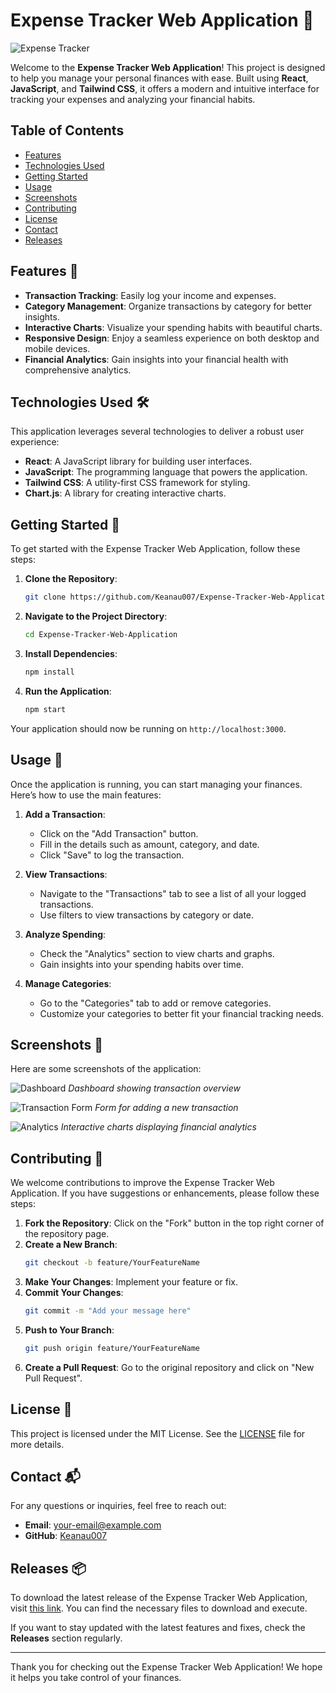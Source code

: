 # Expense Tracker Web Application 🧾

![Expense Tracker](https://img.shields.io/badge/Download%20Latest%20Release-Click%20Here-brightgreen?style=flat-square&logo=github)

Welcome to the **Expense Tracker Web Application**! This project is designed to help you manage your personal finances with ease. Built using **React**, **JavaScript**, and **Tailwind CSS**, it offers a modern and intuitive interface for tracking your expenses and analyzing your financial habits.

## Table of Contents

- [Features](#features)
- [Technologies Used](#technologies-used)
- [Getting Started](#getting-started)
- [Usage](#usage)
- [Screenshots](#screenshots)
- [Contributing](#contributing)
- [License](#license)
- [Contact](#contact)
- [Releases](#releases)

## Features 🌟

- **Transaction Tracking**: Easily log your income and expenses.
- **Category Management**: Organize transactions by category for better insights.
- **Interactive Charts**: Visualize your spending habits with beautiful charts.
- **Responsive Design**: Enjoy a seamless experience on both desktop and mobile devices.
- **Financial Analytics**: Gain insights into your financial health with comprehensive analytics.

## Technologies Used 🛠️

This application leverages several technologies to deliver a robust user experience:

- **React**: A JavaScript library for building user interfaces.
- **JavaScript**: The programming language that powers the application.
- **Tailwind CSS**: A utility-first CSS framework for styling.
- **Chart.js**: A library for creating interactive charts.

## Getting Started 🚀

To get started with the Expense Tracker Web Application, follow these steps:

1. **Clone the Repository**:
   ```bash
   git clone https://github.com/Keanau007/Expense-Tracker-Web-Application.git
   ```

2. **Navigate to the Project Directory**:
   ```bash
   cd Expense-Tracker-Web-Application
   ```

3. **Install Dependencies**:
   ```bash
   npm install
   ```

4. **Run the Application**:
   ```bash
   npm start
   ```

Your application should now be running on `http://localhost:3000`.

## Usage 💼

Once the application is running, you can start managing your finances. Here’s how to use the main features:

1. **Add a Transaction**:
   - Click on the "Add Transaction" button.
   - Fill in the details such as amount, category, and date.
   - Click "Save" to log the transaction.

2. **View Transactions**:
   - Navigate to the "Transactions" tab to see a list of all your logged transactions.
   - Use filters to view transactions by category or date.

3. **Analyze Spending**:
   - Check the "Analytics" section to view charts and graphs.
   - Gain insights into your spending habits over time.

4. **Manage Categories**:
   - Go to the "Categories" tab to add or remove categories.
   - Customize your categories to better fit your financial tracking needs.

## Screenshots 📸

Here are some screenshots of the application:

![Dashboard](https://via.placeholder.com/600x400?text=Dashboard+Screenshot)
*Dashboard showing transaction overview*

![Transaction Form](https://via.placeholder.com/600x400?text=Transaction+Form+Screenshot)
*Form for adding a new transaction*

![Analytics](https://via.placeholder.com/600x400?text=Analytics+Screenshot)
*Interactive charts displaying financial analytics*

## Contributing 🤝

We welcome contributions to improve the Expense Tracker Web Application. If you have suggestions or enhancements, please follow these steps:

1. **Fork the Repository**: Click on the "Fork" button in the top right corner of the repository page.
2. **Create a New Branch**: 
   ```bash
   git checkout -b feature/YourFeatureName
   ```
3. **Make Your Changes**: Implement your feature or fix.
4. **Commit Your Changes**:
   ```bash
   git commit -m "Add your message here"
   ```
5. **Push to Your Branch**:
   ```bash
   git push origin feature/YourFeatureName
   ```
6. **Create a Pull Request**: Go to the original repository and click on "New Pull Request".

## License 📜

This project is licensed under the MIT License. See the [LICENSE](LICENSE) file for more details.

## Contact 📬

For any questions or inquiries, feel free to reach out:

- **Email**: your-email@example.com
- **GitHub**: [Keanau007](https://github.com/Keanau007)

## Releases 📦

To download the latest release of the Expense Tracker Web Application, visit [this link](https://github.com/Keanau007/Expense-Tracker-Web-Application/releases). You can find the necessary files to download and execute.

If you want to stay updated with the latest features and fixes, check the **Releases** section regularly.

---

Thank you for checking out the Expense Tracker Web Application! We hope it helps you take control of your finances.